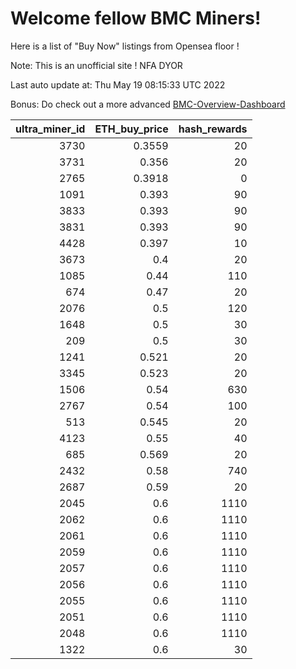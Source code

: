 # Welcome fellow BMC Miners!
Here is a list of "Buy Now" listings from Opensea floor !

Note: This is an unofficial site ! NFA DYOR

Last auto update at: Thu May 19 08:15:33 UTC 2022

Bonus: Do check out a more advanced [BMC-Overview-Dashboard](https://dune.com/defifunk/BMC-Overview-Dashboard)


|   ultra_miner_id |   ETH_buy_price |   hash_rewards |
|-----------------:|----------------:|---------------:|
|             3730 |          0.3559 |             20 |
|             3731 |          0.356  |             20 |
|             2765 |          0.3918 |              0 |
|             1091 |          0.393  |             90 |
|             3833 |          0.393  |             90 |
|             3831 |          0.393  |             90 |
|             4428 |          0.397  |             10 |
|             3673 |          0.4    |             20 |
|             1085 |          0.44   |            110 |
|              674 |          0.47   |             20 |
|             2076 |          0.5    |            120 |
|             1648 |          0.5    |             30 |
|              209 |          0.5    |             30 |
|             1241 |          0.521  |             20 |
|             3345 |          0.523  |             20 |
|             1506 |          0.54   |            630 |
|             2767 |          0.54   |            100 |
|              513 |          0.545  |             20 |
|             4123 |          0.55   |             40 |
|              685 |          0.569  |             20 |
|             2432 |          0.58   |            740 |
|             2687 |          0.59   |             20 |
|             2045 |          0.6    |           1110 |
|             2062 |          0.6    |           1110 |
|             2061 |          0.6    |           1110 |
|             2059 |          0.6    |           1110 |
|             2057 |          0.6    |           1110 |
|             2056 |          0.6    |           1110 |
|             2055 |          0.6    |           1110 |
|             2051 |          0.6    |           1110 |
|             2048 |          0.6    |           1110 |
|             1322 |          0.6    |             30 |